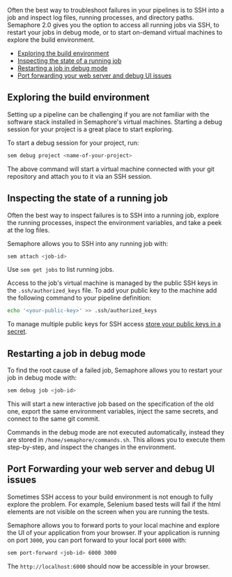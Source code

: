 Often the best way to troubleshoot failures in your pipelines is to SSH into a
job and inspect log files, running processes, and directory paths. Semaphore 2.0
gives you the option to access all running jobs via SSH, to restart your jobs
in debug mode, or to start on-demand virtual machines to explore the build
environment.

* [Exploring the build environment](#exploring-the-build-environment)
* [Inspecting the state of a running job](#inspecting-the-state-of-a-running-job)
* [Restarting a job in debug mode](#restarting-a-job-in-debug-mode)
* [Port forwarding your web server and debug UI issues](#port-forwarding-your-web-server-and-debug-ui-issues)

## Exploring the build environment

Setting up a pipeline can be challenging if you are not familiar with the
software stack installed in Semaphore's virtual machines. Starting a debug
session for your project is a great place to start exploring.

To start a debug session for your project, run:

``` bash
sem debug project <name-of-your-project>
```

The above command will start a virtual machine connected with your git
repository and attach you to it via an SSH session.

## Inspecting the state of a running job

Often the best way to inspect failures is to SSH into a running job, explore the
running processes, inspect the environment variables, and take a peek at the
log files.

Semaphore allows you to SSH into any running job with:

``` bash
sem attach <job-id>
```

Use `sem get jobs` to list running jobs.

Access to the job's virtual machine is managed by the public SSH keys in the
`.ssh/authorized_keys` file. To add your public key to the machine add the
following command to your pipeline definition:

``` bash
echo '<your-public-key>' >> .ssh/authorized_keys
```

To manage multiple public keys for SSH access
[store your public keys in a secret](https://docs.semaphoreci.com/article/61-using-secrets).

## Restarting a job in debug mode

To find the root cause of a failed job, Semaphore allows you to restart your job
in debug mode with:

``` bash
sem debug job <job-id>
```

This will start a new interactive job based on the specification of the old one,
export the same environment variables, inject the same secrets, and connect to
the same git commit.

Commands in the debug mode are not executed automatically, instead they are
stored in `/home/semaphore/commands.sh`. This allows you to execute them
step-by-step, and inspect the changes in the environment.

## Port Forwarding your web server and debug UI issues

Sometimes SSH access to your build environment is not enough to fully explore
the problem. For example, Selenium based tests will fail if the html elements
are not visible on the screen when you are running the tests.

Semaphore allows you to forward ports to your local machine and explore the UI
of your application from your browser. If your application is running on port
`3000`, you can port forward to your local port `6000` with:

``` bash
sem port-forward <job-id> 6000 3000
```

The `http://localhost:6000` should now be accessible in your browser.
